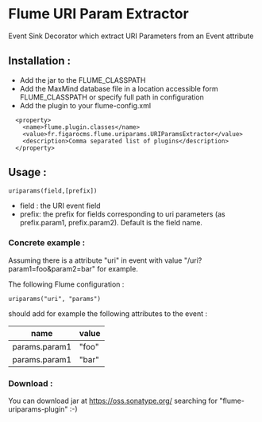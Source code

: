 # Flume URI Param Extractor

Event Sink Decorator which extract URI Parameters from an Event attribute

## Installation :

 * Add the jar to the FLUME_CLASSPATH
 * Add the MaxMind database file in a location accessible form FLUME_CLASSPATH or specify full path in configuration
 * Add the plugin to your flume-config.xml

```
  <property>
    <name>flume.plugin.classes</name>                                         
    <value>fr.figarocms.flume.uriparams.URIParamsExtractor</value>
    <description>Comma separated list of plugins</description>
  </property>
```

## Usage :

```
uriparams(field,[prefix])
```

  * field : the URI event field
  * prefix: the prefix for fields corresponding to uri parameters (as prefix.param1, prefix.param2). Default is the field name.


### Concrete example :

Assuming there is a attribute "uri" in event with value "/uri?param1=foo&param2=bar" for example.

The following Flume configuration :

```
uriparams("uri", "params")
```

should add for example the following attributes to the event :


| **name**           | **value**                     |
|--------------------|-------------------------------|
| params.param1      | "foo"                         |
| params.param1      | "bar"                         |

### Download :

You can download jar at https://oss.sonatype.org/ searching for "flume-uriparams-plugin" :-)
